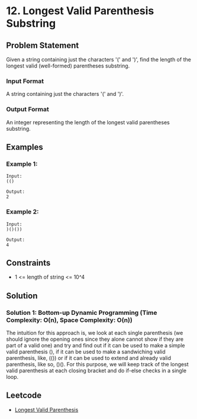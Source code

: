# 12. Longest Valid Parenthesis Substring
## Problem Statement

Given a string containing just the characters '(' and ')', find the length of the longest valid (well-formed) parentheses substring.

### Input Format
A string containing just the characters '(' and ')'.

### Output Format
An integer representing the length of the longest valid parentheses substring.

## Examples
### Example 1:
```
Input:
(()

Output:
2
```
### Example 2:
```
Input:
)()())

Output:
4
```

## Constraints
* 1 <= length of string <= 10^4

## Solution
### Solution 1: Bottom-up Dynamic Programming (Time Complexity: O(n), Space Complexity: O(n))
The intuition for this approach is, we look at each single parenthesis (we should ignore the opening ones since they alone cannot show if they are part of a valid one) and try and find out if it can be used to make a simple valid parenthesis (), if it can be used to make a sandwiching valid parenthesis, like, (()) or if it can be used to extend and already valid parenthesis, like so, ()(). For this purpose, we will keep track of the longest valid parenthesis at each closing bracket and do if-else checks in a single loop.

## Leetcode
- [Longest Valid Parenthesis](https://leetcode.com/problems/longest-valid-parentheses/)